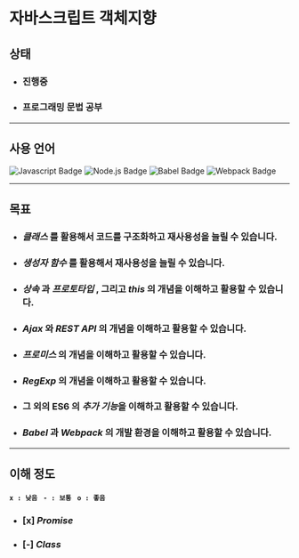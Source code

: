 # 자바스크립트 객체지향

## 상태

* ### 진행중
* ### 프로그래밍 문법 공부

<hr>

## 사용 언어

![Javascript Badge](https://img.shields.io/badge/-Javascript-%23F7DF1E)
![Node.js Badge](https://img.shields.io/badge/-Node.js-%23339933)
![Babel Badge](https://img.shields.io/badge/-Babel-%23F9DC3E)
![Webpack Badge](https://img.shields.io/badge/-Webpack-%238DD6F9)

<hr>

## 목표

* ### *클래스* 를 활용해서 코드를 구조화하고 재사용성을 늘릴 수 있습니다.
* ### *생성자 함수* 를 활용해서 재사용성을 늘릴 수 있습니다.
* ### *상속* 과 *프로토타입* , 그리고 *this* 의 개념을 이해하고 활용할 수 있습니다.
* ### *Ajax* 와 *REST API* 의 개념을 이해하고 활용할 수 있습니다.
* ### *프로미스* 의 개념을 이해하고 활용할 수 있습니다.
* ### *RegExp* 의 개념을 이해하고 활용할 수 있습니다.
* ### 그 외의 **ES6** 의 *추가 기능*을 이해하고 활용할 수 있습니다.
* ### *Babel* 과 *Webpack* 의 개발 환경을 이해하고 활용할 수 있습니다.
  
<hr>

## 이해 정도

#### `x : 낮음 ` `- : 보통 ` `o : 좋음 `

* ### [x] *Promise*
* ### [-] *Class* 